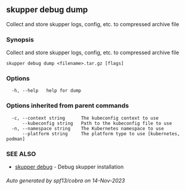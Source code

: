## skupper debug dump

Collect and store skupper logs, config, etc. to compressed archive file

### Synopsis

Collect and store skupper logs, config, etc. to compressed archive file

```
skupper debug dump <filename>.tar.gz [flags]
```

### Options

```
  -h, --help   help for dump
```

### Options inherited from parent commands

```
  -c, --context string      The kubeconfig context to use
      --kubeconfig string   Path to the kubeconfig file to use
  -n, --namespace string    The Kubernetes namespace to use
      --platform string     The platform type to use [kubernetes, podman]
```

### SEE ALSO

* [skupper debug](skupper_debug.md)	 - Debug skupper installation

###### Auto generated by spf13/cobra on 14-Nov-2023
